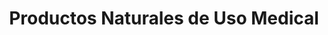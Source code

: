 ---
title: "Productos Naturales de Uso Medical"
url: /quito/productos-naturales-de-uso-medical/
shop: Gemüse & Obst
---